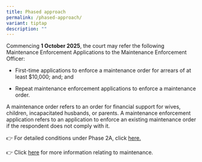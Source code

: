 ```yaml
---
title: Phased approach
permalink: /phased-approach/
variant: tiptap
description: ""
---
```

<p>Commencing <strong>1 October 2025</strong>, the court may refer the following
Maintenance Enforcement Applications to the Maintenance Enforcement Officer:</p>
<p></p>
<ul data-tight="true" class="tight">
<li>
<p>First-time applications to enforce a maintenance order for arrears of
at least $10,000; and; and</p>
</li>
</ul>
<p></p>
<ul data-tight="true" class="tight">
<li>
<p>Repeat maintenance enforcement applications to enforce a maintenance order.</p>
</li>
</ul>
<p></p>
<p>A maintenance order refers to an order for financial support for wives,
children, incapacitated husbands, or parents. A maintenance enforcement
application refers to an application to enforce an existing maintenance
order if the respondent does not comply with it.</p>
<p></p>
<p>👉 For detailed conditions under Phase 2A, click <a href="https://med.mlaw.gov.sg/what-types-of-maintenance-orders-does-phase-2a-apply-to/" rel="noopener nofollow" target="_blank">here.</a>
</p>
<p></p>
<p>👉 Click <a href="https://www.judiciary.gov.sg/family/maintenance" rel="noopener nofollow" target="_blank">here</a>&nbsp;for
more information relating to maintenance.</p>
<p></p>